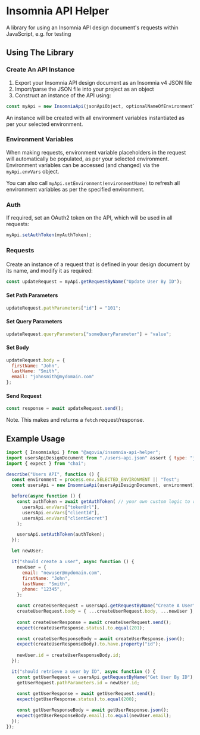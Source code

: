 # Insomnia API Helper

A library for using an Insomnia API design document's requests within JavaScript, e.g. for testing

## Using The Library

### Create An API Instance
1. Export your Insomnia API design document as an Insomnia v4 JSON file
2. Import/parse the JSON file into your project as an object
3. Construct an instance of the API using:
```javascript
const myApi = new InsomniaApi(jsonApiObject, optionalNameOfEnvironmentToUse);
```
An instance will be created with all environment variables instantiated as per your selected environment.

### Environment Variables
When making requests, environment variable placeholders in the request will automatically be populated, as per your selected environment.
Environment variables can be accessed (and changed) via the `myApi.envVars` object.

You can also call `myApi.setEnvironment(environmentName)` to refresh all environment variables as per the specified environment.

### Auth
If required, set an OAuth2 token on the API, which will be used in all requests:
```javascript
myApi.setAuthToken(myAuthToken);
```

### Requests

####
Create an instance of a request that is defined in your design document by its name, and modify it as required:
```javascript
const updateRequest = myApi.getRequestByName("Update User By ID");
```

#### Set Path Parameters
```javascript
updateRequest.pathParameters["id"] = "101";
```

#### Set Query Parameters
```javascript
updateRequest.queryParameters["someQueryParameter"] = "value";
```

#### Set Body
```javascript
updateRequest.body = {
  firstName: "John",
  lastName: "Smith",
  email: "johnsmith@mydomain.com"
};
```

#### Send Request
```javascript
const response = await updateRequest.send();
```
Note. This makes and returns a `fetch` request/response.



## Example Usage

```javascript
import { InsomniaApi } from "@aqovia/insomnia-api-helper";
import usersApiDesignDocument from "./users-api.json" assert { type: "json" }; // an exported Insomnia v4 JSON design document
import { expect } from "chai";

describe("Users API", function () {
  const environment = process.env.SELECTED_ENVIRONMENT || "Test";
  const usersApi = new InsomniaApi(usersApiDesignDocument, environment);

  before(async function () {
    const authToken = await getAuthToken( // your own custom logic to retrieve an auth token
      usersApi.envVars["tokenUrl"],
      usersApi.envVars["clientId"],
      usersApi.envVars["clientSecret"]
    );

    usersApi.setAuthToken(authToken);
  });

  let newUser;

  it("should create a user", async function () {
    newUser = {
      email: "newuser@mydomain.com",
      firstName: "John",
      lastName: "Smith",
      phone: "12345",
    };

    const createUserRequest = usersApi.getRequestByName("Create A User");
    createUserRequest.body = { ...createUserRequest.body, ...newUser };
    
    const createUserResponse = await createUserRequest.send();
    expect(createUserResponse.status).to.equal(201);

    const createUserResponseBody = await createUserResponse.json();
    expect(createUserResponseBody).to.have.property("id");
    
    newUser.id = createUserResponseBody.id;
  });

  it("should retrieve a user by ID", async function () {
    const getUserRequest = usersApi.getRequestByName("Get User By ID");
    getUserRequest.pathParameters.id = newUser.id;
    
    const getUserResponse = await getUserRequest.send();
    expect(getUserResponse.status).to.equal(200);

    const getUserResponseBody = await getUserResponse.json();
    expect(getUserResponseBody.email).to.equal(newUser.email);
  });
});
```

